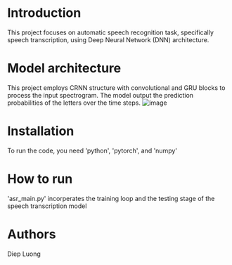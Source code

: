 # Introduction
This project focuses on automatic speech recognition task, specifically speech transcription, using Deep Neural Network (DNN) architecture.

# Model architecture
This project employs CRNN structure with convolutional and GRU blocks to process the input spectrogram. The model output the prediction probabilities of the letters over the time steps.
![image](https://github.com/lndip/speech_recognition/assets/65665546/20cdbf3b-9b81-4d59-89ba-cf268b40cd5a)

# Installation
To run the code, you need 'python', 'pytorch', and 'numpy'

# How to run
'asr_main.py' incorperates the training loop and the testing stage of the speech transcription model

# Authors
Diep Luong


